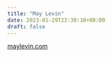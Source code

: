 ```yaml
---
title: "May Levin"
date: 2023-01-29T22:30:10+08:00
draft: false
---
```


[maylevin.com](https://maylevin.com)
